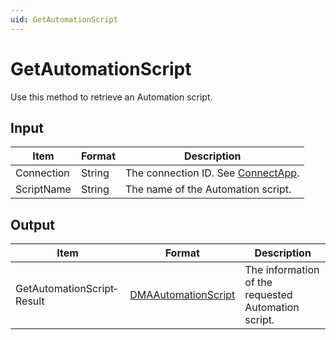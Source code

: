 ```yaml
---
uid: GetAutomationScript
---
```


# GetAutomationScript

Use this method to retrieve an Automation script.

## Input

| Item       | Format | Description                                          |
|------------|--------|------------------------------------------------------|
| Connection | String | The connection ID. See [ConnectApp](xref:ConnectApp). |
| ScriptName | String | The name of the Automation script.                   |

## Output

| Item | Format | Description |
|--|--|--|
| GetAutomationScript­Result | [DMAAutomationScript](xref:DMAAutomationScript) | The information of the requested Automation script. |
